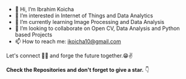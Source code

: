 - 👋 Hi, I’m Ibrahim Koicha
- 👀 I’m interested in Internet of Things and Data Analytics
- 🌱 I’m currently learning Image Processing and Data Analysis
- 💞️ I’m looking to collaborate on Open CV, Data Analysis and Python based Projects
- 📫 How to reach me: ikoicha10@gmail.com

Let's connect 👨‍💻 and forge the future together.😁✌

**Check the Repositories and don't forget to give a star.** 👇

[twitter]: https://twitter.com/IbrahimKoicha
[instagram]: https://www.instagram.com/oblivion_24_
[linkedin]: https://www.linkedin.com/in/ibrahim-koicha
